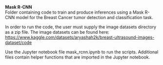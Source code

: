 **Mask R-CNN**  
Folder containing code to train and produce inferences using a Mask R-CNN model for the Breast Cancer tumor detection and classification task.

In order to run the code, the user must supply the image datasets directory as a zip file. The image datasets can be found here: https://www.kaggle.com/datasets/aryashah2k/breast-ultrasound-images-dataset/code   

Use the Jupyter notebook file mask_rcnn.ipynb to run the scripts. Additional files contain helper functions that are imported in the Jupyter notebook.
